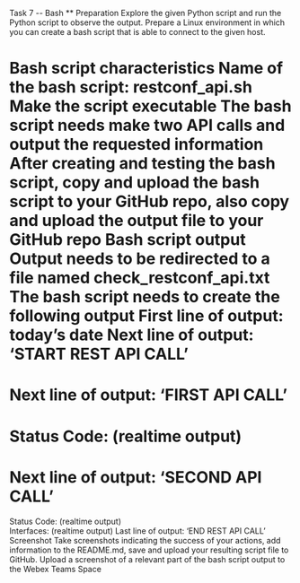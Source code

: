 Task 7 -- Bash **
Preparation
Explore the given Python script and run the Python script to observe the output.
Prepare a Linux environment in which you can create a bash script that is able to connect to the given host.

Bash script characteristics
Name of the bash script: restconf_api.sh
Make the script executable
The bash script needs make two API calls and output the requested information
After creating and testing the bash script, copy and upload the bash script to your GitHub repo, also copy and upload the output file to your GitHub repo
Bash script output
Output needs to be redirected to a file named check_restconf_api.txt
The bash script needs to create the following output
First line of output: today’s date
Next line of output: ‘START REST API CALL’
============
Next line of output: ‘FIRST API CALL’
============
Status Code: (realtime output)  
============
Next line of output: ‘SECOND API CALL’
============
Status Code: (realtime output)  
Interfaces: (realtime output)
Last line of output: ‘END REST API CALL’
Screenshot
Take screenshots indicating the success of your actions, add information to the README.md, save and upload your resulting script file to GitHub. Upload a screenshot of a relevant part of the bash script output to the Webex Teams Space